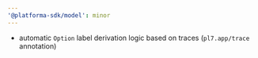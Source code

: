```yaml
---
'@platforma-sdk/model': minor
---
```


- automatic `Option` label derivation logic based on traces (`pl7.app/trace` annotation)
